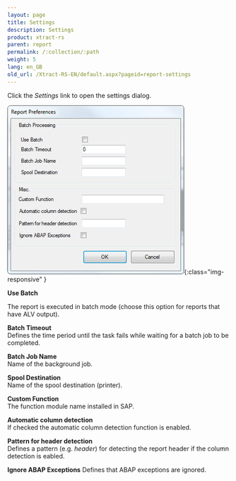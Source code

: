 ```yaml
---
layout: page
title: Settings
description: Settings
product: xtract-rs
parent: report
permalink: /:collection/:path
weight: 5
lang: en_GB
old_url: /Xtract-RS-EN/default.aspx?pageid=report-settings
---
```


Click the *Settings* link to open the settings dialog.

![Report-Settings](/img/content/Report-Settings.jpg){:class="img-responsive" }


**Use Batch**

The report is executed in batch mode (choose this option for reports that have ALV output).

**Batch Timeout**<br>
Defines the time period until the task fails while waiting for a batch job to be completed.

**Batch Job Name**<br>
Name of the background job.

**Spool Destination**<br>
Name of the spool destination (printer).

**Custom Function**<br>
The function module name installed in SAP.

**Automatic column detection**<br>
If checked the automatic column detection function is enabled.

**Pattern for header detection**<br>
Defines a pattern (e.g. *header*) for detecting the report header if the column detection is eabled.

**Ignore ABAP Exceptions**
Defines that ABAP exceptions are ignored.